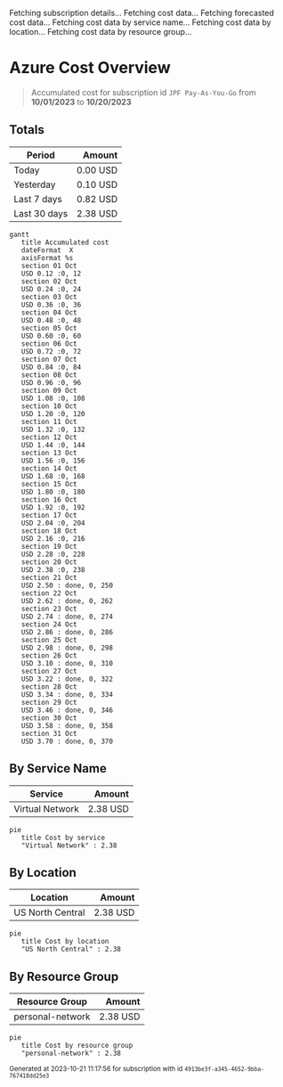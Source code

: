 Fetching subscription details...
Fetching cost data...
Fetching forecasted cost data...
Fetching cost data by service name...
Fetching cost data by location...
Fetching cost data by resource group...
# Azure Cost Overview

> Accumulated cost for subscription id `JPF Pay-As-You-Go` from **10/01/2023** to **10/20/2023**

## Totals

|Period|Amount|
|---|---:|
|Today|0.00 USD|
|Yesterday|0.10 USD|
|Last 7 days|0.82 USD|
|Last 30 days|2.38 USD|

```mermaid
gantt
   title Accumulated cost
   dateFormat  X
   axisFormat %s
   section 01 Oct
   USD 0.12 :0, 12
   section 02 Oct
   USD 0.24 :0, 24
   section 03 Oct
   USD 0.36 :0, 36
   section 04 Oct
   USD 0.48 :0, 48
   section 05 Oct
   USD 0.60 :0, 60
   section 06 Oct
   USD 0.72 :0, 72
   section 07 Oct
   USD 0.84 :0, 84
   section 08 Oct
   USD 0.96 :0, 96
   section 09 Oct
   USD 1.08 :0, 108
   section 10 Oct
   USD 1.20 :0, 120
   section 11 Oct
   USD 1.32 :0, 132
   section 12 Oct
   USD 1.44 :0, 144
   section 13 Oct
   USD 1.56 :0, 156
   section 14 Oct
   USD 1.68 :0, 168
   section 15 Oct
   USD 1.80 :0, 180
   section 16 Oct
   USD 1.92 :0, 192
   section 17 Oct
   USD 2.04 :0, 204
   section 18 Oct
   USD 2.16 :0, 216
   section 19 Oct
   USD 2.28 :0, 228
   section 20 Oct
   USD 2.38 :0, 238
   section 21 Oct
   USD 2.50 : done, 0, 250
   section 22 Oct
   USD 2.62 : done, 0, 262
   section 23 Oct
   USD 2.74 : done, 0, 274
   section 24 Oct
   USD 2.86 : done, 0, 286
   section 25 Oct
   USD 2.98 : done, 0, 298
   section 26 Oct
   USD 3.10 : done, 0, 310
   section 27 Oct
   USD 3.22 : done, 0, 322
   section 28 Oct
   USD 3.34 : done, 0, 334
   section 29 Oct
   USD 3.46 : done, 0, 346
   section 30 Oct
   USD 3.58 : done, 0, 358
   section 31 Oct
   USD 3.70 : done, 0, 370
```

## By Service Name

|Service|Amount|
|---|---:|
|Virtual Network|2.38 USD|

```mermaid
pie
   title Cost by service
   "Virtual Network" : 2.38
```

## By Location

|Location|Amount|
|---|---:|
|US North Central|2.38 USD|

```mermaid
pie
   title Cost by location
   "US North Central" : 2.38
```

## By Resource Group

|Resource Group|Amount|
|---|---:|
|personal-network|2.38 USD|

```mermaid
pie
   title Cost by resource group
   "personal-network" : 2.38
```

<sup>Generated at 2023-10-21 11:17:56 for subscription with id `4913be3f-a345-4652-9bba-767418dd25e3`</sup>
